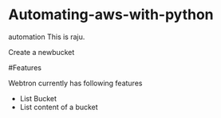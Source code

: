 # Automating-aws-with-python
automation
This is raju.

Create a newbucket


#Features

Webtron currently has following features

- List Bucket
- List content of a bucket

